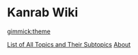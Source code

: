 # Kanrab Wiki

[gimmick:theme](readable)

[List of All Topics and Their Subtopics](pages/AllTopics.md)
[About](pages/About.md)
